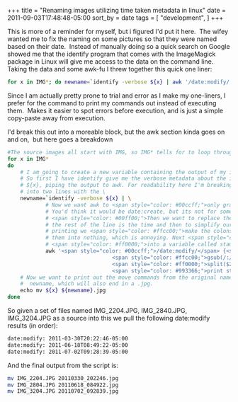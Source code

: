 +++
title = "Renaming images utilizing time taken metadata in linux"
date = 2011-09-03T17:48:48-05:00
sort_by = date
tags = [
  "development",
]
+++

This is more of a reminder for myself, but i figured I'd put it here.  The wifey wanted me to fix the naming on some pictures so that they were named based on their date.  Instead of manually doing so a quick search on Google showed me that the identify program that comes with the ImageMagick package in Linux will give me access to the data on the command line.  Taking the data and some awk-fu I threw together this quick one liner:

```bash
for x in IMG*; do newname=`identify -verbose ${x} | awk '/date:modify/ {sub(/T/,"_"); gsub(/:/,"-"); split($2,stamp,"-"); print stamp[1]stamp[2]stamp[3]stamp[4]stamp[5] }'`; echo mv ${x} ${newname}.jpg; done
```

Since I am actually pretty prone to trial and error as I make my one-liners, I prefer for the command to print my commands out instead of executing them.  Makes it easier to spot errors before execution, and is just a simple copy-paste away from execution.

I'd break this out into a moreable block, but the awk section kinda goes on and on,  but here goes a breakdown

```bash
#The source images all start with IMG, so IMG* tells for to loop through all of them
for x in IMG*
do
    # I am going to create a new variable containing the output of my identify+awk
    # So first I have identify give me the verbose metadata about the image,
    # ${x}, piping the output to awk. For readability here I'm breaking this
    # into two lines with the \
    newname=`identify -verbose ${x} | \
            # Now we want awk to <span style="color: #00ccff;">only grab the line with the date:modify value</span>.
            # You'd think it would be date:create, but its not for some reason.
            # <span style="color: #00ff00;">Then we want to replace the T with an underscore.</span>  The T tells you
            # the rest of the line is the time and then to simplify our later
            # printing we <span style="color: #ffcc00;">make the colons in the time hyphens.</span>  We can't sub
            # them into nothing, which is annoying. Next <span style="color: #ff0000;">split on the hyphens</span>
            # <span style="color: #ff0000;">into a variable called stamp</span>. Then <span style="color: #993366;">print out only the YYYYMMDD_HHMMSS</span>.
            awk '<span style="color: #00ccff;">/date:modify/</span> {<span style="color: #00ff00;"> sub(/T/,"_")</span>;
                                 <span style="color: #ffcc00;">gsub(/:/,"-")</span>;
                                 <span style="color: #ff0000;">split($2,stamp,"-")</span>;
                                 <span style="color: #993366;">print stamp[1]stamp[2]stamp[3]stamp[4]stamp[5]</span> }'`
    # Now we want to print out the move commands from the original name to the
    #  newname, which will also end in a .jpg.
    echo mv ${x} ${newname}.jpg
done
```

So given a set of files named IMG_2204.JPG, IMG_2840.JPG, IMG_3204.JPG as a source into this we pull the following date:modify results (in order):

```bash
date:modify: 2011-03-30T20:22:46-05:00
date:modify: 2011-06-18T08:49:22-05:00
date:modify: 2011-07-02T09:28:39-05:00
```

And the final output from the script is:

```bash
mv IMG_2204.JPG 20110330_202246.jpg
mv IMG_2804.JPG 20110618_084922.jpg
mv IMG_3204.JPG 20110702_092839.jpg
```
